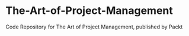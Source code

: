 # The-Art-of-Project-Management
Code Repository for The Art of Project Management, published by Packt
